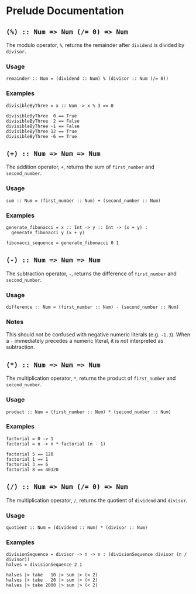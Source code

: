 # Prelude Documentation

## `(%) :: Num => Num (/= 0) => Num`
The modulo operator, `%`, returns the remainder after `dividend` is divided by
`divisor`.

### Usage
`remainder :: Num = (dividend :: Num) % (divisor :: Num (/= 0))`

### Examples
```fleet
divisibleByThree = x :: Num -> x % 3 == 0

divisibleByThree  0 == True
divisibleByThree  2 == False
divisibleByThree -1 == False
divisibleByThree 12 == True
divisibleByThree -6 == True
```

## `(+) :: Num => Num => Num`
The addition operator, `+`, returns the sum of `first_number` and
`second_number`.

### Usage
`sum :: Num = (first_number :: Num) + (second_number :: Num)`

### Examples
```fleet
generate_fibonacci = x :: Int -> y :: Int -> (x + y) :
  generate_fibonacci y (x + y)

fibonacci_sequence = generate_fibonacci 0 1
```

## `(-) :: Num => Num => Num`
The subtraction operator, `-`, returns the difference of `first_number` and
`second_number`.

### Usage
`difference :: Num = (first_number :: Num) - (second_number :: Num)`

### Notes
This should not be confused with negative numeric literals (e.g. `-1.3`).
When a `-` immediately precedes a numeric literal, it is *not* interpreted
as subtraction.

## `(*) :: Num => Num => Num`
The multiplication operator, `*`, returns the product of `first_number` and
`second_number`.

### Usage
`product :: Num = (first_number :: Num) * (second_number :: Num)`

### Examples
```fleet
factorial = 0 -> 1
factorial = n -> n * factorial (n - 1)

factorial 5 == 120
factorial 1 == 1
factorial 3 == 6
factorial 8 == 40320
```

## `(/) :: Num => Num (/= 0) => Num`
The multiplication operator, `/`, returns the quotient of `dividend` and
`divisor`.

### Usage
`quotient :: Num = (dividend :: Num) * (divisor :: Num)`

### Examples
```fleet
divisionSequence = divisor -> n -> n : (divisionSequence divisor (n / divisor))
halves = divisionSequence 2 1

halves |> take   10 |> sum |> (< 2)
halves |> take   20 |> sum |> (< 2)
halves |> take 2000 |> sum |> (< 2)
```
